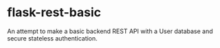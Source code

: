 # flask-rest-basic
An attempt to make a basic backend REST API with a User database and secure stateless authentication.
